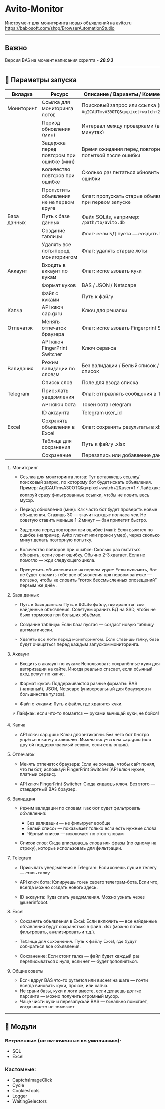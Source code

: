 # Avito-Monitor

Инструмент для мониторинга новых объявлений на avito.ru
https://bablosoft.com/shop/BrowserAutomationStudio

---

## Важно

Версия BAS на момент написания скрипта - **_28.9.3_**

---

## 🚀 Параметры запуска

| Вкладка     | Ресурс                                   | Описание / Варианты / Комментарии                                              |
|-------------|------------------------------------------|--------------------------------------------------------------------------------|
| Мониторинг  | Ссылка для мониторинга лотов             | Поисковый запрос или ссылка (пример: `AgICAUTmvA30OTQ&q=pixel+watch+2&user=1`) |
|             | Период обновления (мин)                  | Интервал между проверками (в минутах)                                          |
|             | Задержка перед повтором при ошибке (мин) | Время ожидания перед повторной попыткой после ошибки                           |
|             | Количество повторов при ошибке           | Сколько раз пытаться обновить после ошибки                                     |
|             | Пропустить объявления не на первом круге | Флаг: пропускать старые объявления при первом запуске                          |
| База данных | Путь к базе данных                       | Файл SQLite, например: `/path/to/avito.db`                                     |
|             | Создание таблицы                         | Флаг: если БД пуста — создать таблицу                                          |
|             | Удалять все лоты перед мониторингом      | Флаг: удалять старые лоты                                                      |
| Аккаунт     | Входить в аккаунт по кукам               | Флаг: использовать куки                                                        |
|             | Формат куков                             | BAS / JSON / Netscape                                                          |
|             | Файл с куками                            | Путь к файлу                                                                   |
| Капча       | API ключ cap.guru                        | Ключ для решалки                                                               |
| Отпечаток   | Менять отпечаток браузера                | Флаг: использовать Fingerprint Switcher                                        |
|             | API ключ FingerPrint Switcher            | Ключ сервиса                                                                   |
| Валидация   | Режим валидации по словам                | Без валидации / Белый список / Чёрный список                                   |
|             | Список слов                              | Поле для ввода списка                                                          |
| Telegram    | Присылать уведомления                    | Флаг: отправлять сообщения в Telegram                                          |
|             | API ключ бота                            | Токен бота Telegram                                                            |
|             | ID аккаунта                              | Telegram user_id                                                               |
| Excel       | Сохранять объявления в Excel             | Флаг: сохранять результаты в xlsx                                              |
|             | Таблица для сохранения                   | Путь к файлу .xlsx                                                             |
|             | Сохранение                               | Перезапись или добавление данных                                               |

1. Мониторинг

    - Ссылка для мониторинга лотов:
    Тут вставляешь ссылку/поисковый запрос, по которому бот будет искать объявления.
    Пример: AgICAUTmvA30OTQ&q=pixel+watch+2&user=1
    ⚡️ Лайфхак: копируй сразу фильтрованные ссылки, чтобы не ловить весь мусор.

    - Период обновления (мин):
    Как часто бот будет проверять новые объявления. Ставишь 30 — значит каждые полчаса чек.
    Не советую ставить меньше 1-2 минут — бан прилетит быстро.

    - Задержка перед повтором при ошибке (мин):
    Если вылетел по ошибке (например, Avito глючит или прокси умер), через сколько минут делать повторную попытку.

    - Количество повторов при ошибке:
    Сколько раз пытаться обновить, если ловит ошибку. Обычно 2-3 хватает. Если не помогло — жди следующего цикла.

    - Пропустить объявления не на первом круге:
    Если включить, бот не будет спамить тебе все объявления при первом запуске — полезно, чтобы не словить “поток бессмысленных оповещений” первым же днём.

2. База данных

    - Путь к базе данных:
    Путь к SQLite файлу, где хранятся все найденные объявления.
    Советуем хранить БД на SSD, чтобы не было тормозов при больших объёмах.

    - Создание таблицы:
    Если база пустая — создаст новую таблицу автоматически.

    - Удалять все лоты перед мониторингом:
    Если ставишь галку, база будет очищаться перед каждым запуском мониторинга.

3. Аккаунт

    - Входить в аккаунт по кукам:
    Использовать сохранённые куки для авторизации на сайте. Иногда реально спасает, если обычный вход режут по капче.

    - Формат куков:
    Поддерживаются разные форматы: BAS (нативный), JSON, Netscape (универсальный для браузеров и большинства тулзов).

    - Файл с куками:
    Путь к файлу, где хранятся куки.

   ⚡️ Лайфхак: если что-то ломается — руками вычищай куки, не бойся!

4. Капча

    - API ключ cap.guru:
    Ключ для антикапчи. Без него бот быстро упрётся в капчу и зависнет.
    Можно получить на cap.guru (или другой поддерживаемый сервис, если есть опция).

5. Отпечаток

    - Менять отпечаток браузера:
    Если не хочешь, чтобы сайт понял, что ты бот, используй FingerPrint Switcher (API ключ нужен, платный сервис).

    - API ключ FingerPrint Switcher:
    Сюда кидаешь ключ. Без этого — стандартный BAS браузер.

6. Валидация

   - Режим валидации по словам:
   Как бот будет фильтровать объявления:

        - Без валидации — не фильтрует вообще
        - Белый список — показывает только если есть нужные слова
        - Чёрный список — исключает по стоп-словам
    - Список слов:
    Сюда вписываешь слова или фразы (по одному на строку), которые использовать для фильтрации.

7. Telegram

    - Присылать уведомления в Telegram:
    Если хочешь пуши в телегу — ставь галку.

    - API ключ бота:
    Копируешь токен своего телеграм-бота. Если что, всегда можно создать нового здесь.

    - ID аккаунта:
    Куда слать уведомления. Можно узнать через @userinfobot.

8. Excel

    - Сохранять объявления в Excel:
    Если включить — все найденные объявления будут сохраняться в файл .xlsx (можно потом фильтровать, анализировать и т.д.).

    - Таблица для сохранения:
    Путь к файлу Excel, где будут собираться все объявления.

    - Сохранение:
    Если стоит галка — файл будет каждый раз переписываться с нуля, если нет — будет дополняться.

9. Общие советы

    - Если вдруг BAS что-то ругается или виснет на шаге — почти всегда виноваты куки, прокси, или капча.
    - Не храни базы, куки и логи вместе, если делаешь долгие парсинги — можно получить огромный мусор.
    - Чаще чисти куки и перезапускай BAS — банально помогает, когда ничего не помогает.

---

## 📝 Модули

### Встроенные (не включенные по умолчанию):

* SQL
* Excel

### Кастомные:

* CaptchaImageClick
* Cycle
* CookiesTools
* Logger
* WaitingSelectors
